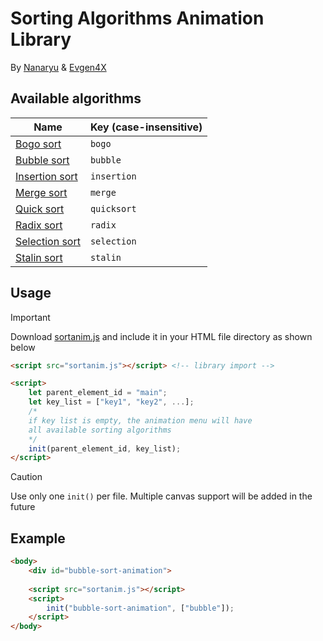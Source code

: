 # Sorting Algorithms Animation Library

By [Nanaryu](https://github.com/Nanaryu) & [Evgen4X](https://github.com/Evgen4x)

## Available algorithms
| Name | Key (case-insensitive) |
| ---- | --- |
| [Bogo sort](https://en.wikipedia.org/wiki/Bogosort) | `bogo` |
| [Bubble sort](https://en.wikipedia.org/wiki/Bubble_sort) | `bubble`|
| [Insertion sort](https://en.wikipedia.org/wiki/Insertion_sort) | `insertion` |
| [Merge sort](https://en.wikipedia.org/wiki/Merge_sort) | `merge` |
| [Quick sort](https://en.wikipedia.org/wiki/Quicksort) | `quicksort` |
| [Radix sort](https://en.wikipedia.org/wiki/Radix_sort) | `radix` |
| [Selection sort](https://en.wikipedia.org/wiki/Selection_sort) | `selection` |
| [Stalin sort](https://github.com/gustavo-depaula/stalin-sort) | `stalin` |

## Usage

> [!IMPORTANT]
> Download [sortanim.js](https://github.com/Nanaryu/Nanaryu.github.io/blob/main/sortanim.js) and include it in your HTML file directory as shown below

```html
<script src="sortanim.js"></script> <!-- library import -->

<script>
    let parent_element_id = "main";
    let key_list = ["key1", "key2", ...];
    /*
    if key list is empty, the animation menu will have
    all available sorting algorithms
    */
    init(parent_element_id, key_list);
</script>
```

> [!CAUTION]
> Use only one `init()` per file. Multiple canvas support will be added in the future

## Example
```html
<body>
    <div id="bubble-sort-animation">
        
    <script src="sortanim.js"></script>
    <script>
        init("bubble-sort-animation", ["bubble"]);
    </script>
</body>
```